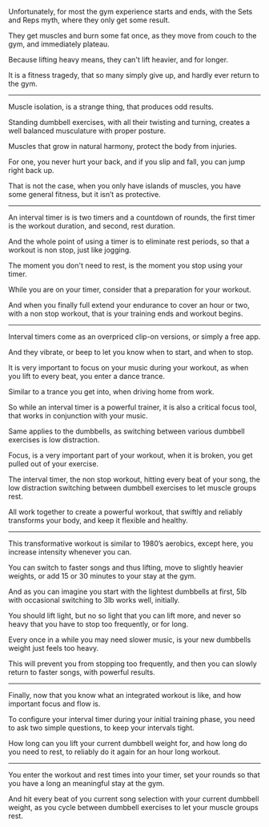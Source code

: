 Unfortunately, for most the gym experience starts and ends,
with the Sets and Reps myth, where they only get some result.

They get muscles and burn some fat once,
as they move from couch to the gym, and immediately plateau.

Because lifting heavy means,
they can't lift heavier, and for longer.

It is a fitness tragedy, that so many simply give up,
and hardly ever return to the gym.

---

Muscle isolation, is a strange thing,
that produces odd results.

Standing dumbbell exercises, with all their twisting and turning,
creates a well balanced musculature with proper posture.

Muscles that grow in natural harmony,
protect the body from injuries.

For one, you never hurt your back,
and if you slip and fall, you can jump right back up.

That is not the case, when you only have islands of muscles,
you have some general fitness, but it isn’t as protective.

---

An interval timer is is two timers and a countdown of rounds,
the first timer is the workout duration, and second, rest duration.

And the whole point of using a timer is to eliminate rest periods,
so that a workout is non stop, just like jogging.

The moment you don't need to rest,
is the moment you stop using your timer.

While you are on your timer,
consider that a preparation for your workout.

And when you finally full extend your endurance to cover an hour or two,
with a non stop workout, that is your training ends and workout begins.

---

Interval timers come as an overpriced clip-on versions,
or simply a free app.

And they vibrate, or beep to let you know when to start,
and when to stop.

It is very important to focus on your music during your workout,
as when you lift to every beat, you enter a dance trance.

Similar to a trance you get into,
when driving home from work.

So while an interval timer is a powerful trainer,
it is also a critical focus tool, that works in conjunction with your music.

Same applies to the dumbbells,
as switching between various dumbbell exercises is low distraction.

Focus, is a very important part of your workout,
when it is broken, you get pulled out of your exercise.

The interval timer, the non stop workout, hitting every beat of your song,
the low distraction switching between dumbbell exercises to let muscle groups rest.

All work together to create a powerful workout,
that swiftly and reliably transforms your body, and keep it
flexible and healthy.

---

This transformative workout is similar to 1980’s aerobics,
except here, you increase intensity whenever you can.

You can switch to faster songs and thus lifting,
move to slightly heavier weights, or add 15 or 30 minutes to your stay at the gym.

And as you can imagine you start with the lightest dumbbells at first,
5lb with occasional switching to 3lb works well, initially.

You should lift light, but no so light that you can lift more,
and never so heavy that you have to stop too frequently, or for long.

Every once in a while you may need slower music,
is your new dumbbells weight just feels too heavy.

This will prevent you from stopping too frequently,
and then you can slowly return to faster songs, with powerful results.

---

Finally, now that you know what an integrated workout is like,
and how important focus and flow is.

To configure your interval timer during your initial training phase,
you need to ask two simple questions, to keep your intervals tight.

How long can you lift your current dumbbell weight for,
and how long do you need to rest, to reliably do it again for an hour long workout.

---

You enter the workout and rest times into your timer,
set your rounds so that you have a long an meaningful stay at the gym.

And hit every beat of you current song selection with your current dumbbell weight,
as you cycle between dumbbell exercises to let your muscle groups rest.
